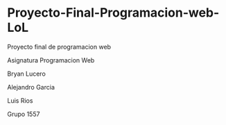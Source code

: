 # Proyecto-Final-Programacion-web-LoL
Proyecto final de programacion web

Asignatura Programacion Web

Bryan Lucero

Alejandro Garcia

Luis Rios

Grupo 1557
